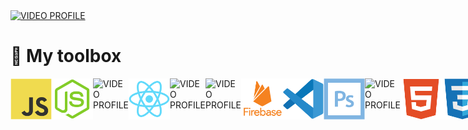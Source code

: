 <style>
 @media screen and (max-width: 45em) {
  .vid-container {
    width: 840px;
  }
}
</style>
<a href="#" target="_blank">
<img class="vid-container" src="vid.gif" width="840px" alt="VIDEO PROFILE" />
</a>
<h1>🧰 My toolbox</h1>
<div style="display: flex;">
  <img src="https://raw.githubusercontent.com/devicons/devicon/1119b9f84c0290e0f0b38982099a2bd027a48bf1/icons/javascript/javascript-original.svg" width="66px" alt="VIDEO PROFILE" />
  <img src="https://raw.githubusercontent.com/devicons/devicon/1119b9f84c0290e0f0b38982099a2bd027a48bf1/icons/nodejs/nodejs-plain.svg" width="66px" alt="VIDEO PROFILE" />
  <img src="https://raw.githubusercontent.com/CyrisXD/CyrisXD/master/assets/ExpressJS.png" width="66px" alt="VIDEO PROFILE" />
  <img src="https://raw.githubusercontent.com/devicons/devicon/1119b9f84c0290e0f0b38982099a2bd027a48bf1/icons/react/react-original.svg" width="66px" alt="VIDEO PROFILE" />
  <img src="https://raw.githubusercontent.com/CyrisXD/CyrisXD/master/assets/NextJS.png" width="66px" alt="VIDEO PROFILE" />
  <img src="https://raw.githubusercontent.com/CyrisXD/CyrisXD/master/assets/TailwindCSS.png" width="66px" alt="VIDEO PROFILE" />
  <img src="https://raw.githubusercontent.com/devicons/devicon/1119b9f84c0290e0f0b38982099a2bd027a48bf1/icons/firebase/firebase-plain-wordmark.svg" width="66px" alt="VIDEO PROFILE" />
  <img src="https://raw.githubusercontent.com/devicons/devicon/1119b9f84c0290e0f0b38982099a2bd027a48bf1/icons/vscode/vscode-original.svg" width="66px" alt="VIDEO PROFILE" />
  <img src="https://raw.githubusercontent.com/devicons/devicon/1119b9f84c0290e0f0b38982099a2bd027a48bf1/icons/photoshop/photoshop-line.svg" width="66px" alt="VIDEO PROFILE" />
  <img src="https://raw.githubusercontent.com/CyrisXD/CyrisXD/master/assets/Github.png" width="66px" alt="VIDEO PROFILE" />
  <img src="https://raw.githubusercontent.com/devicons/devicon/1119b9f84c0290e0f0b38982099a2bd027a48bf1/icons/html5/html5-plain.svg" width="66px" alt="VIDEO PROFILE" />
  <img src="https://raw.githubusercontent.com/devicons/devicon/1119b9f84c0290e0f0b38982099a2bd027a48bf1/icons/css3/css3-original.svg" width="66px" alt="VIDEO PROFILE" />
</div>
